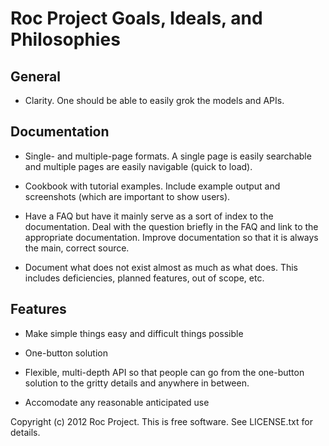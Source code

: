 Roc Project Goals, Ideals, and Philosophies
===========================================


General
-------

* Clarity. One should be able to easily grok the models and APIs.


Documentation
-------------

* Single- and multiple-page formats.  A single page is easily searchable
  and multiple pages are easily navigable (quick to load).

* Cookbook with tutorial examples.  Include example output and
  screenshots (which are important to show users).

* Have a FAQ but have it mainly serve as a sort of index to the
  documentation.  Deal with the question briefly in the FAQ and link to
  the appropriate documentation.  Improve documentation so that it is
  always the main, correct source.

* Document what does not exist almost as much as what does.  This
  includes deficiencies, planned features, out of scope, etc.


Features
--------

* Make simple things easy and difficult things possible

* One-button solution

* Flexible, multi-depth API so that people can go from the one-button
  solution to the gritty details and anywhere in between.

* Accomodate any reasonable anticipated use


Copyright (c) 2012 Roc Project.  This is free software.  See LICENSE.txt
for details.
